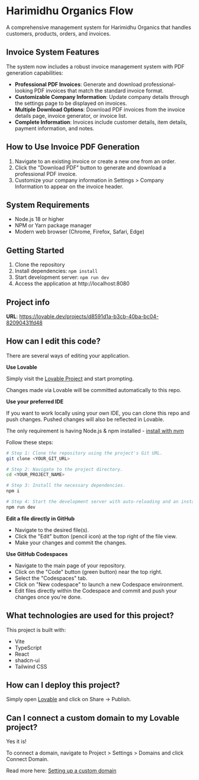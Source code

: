 # Harimidhu Organics Flow

A comprehensive management system for Harimidhu Organics that handles customers, products, orders, and invoices.

## Invoice System Features

The system now includes a robust invoice management system with PDF generation capabilities:

- **Professional PDF Invoices**: Generate and download professional-looking PDF invoices that match the standard invoice format.
- **Customizable Company Information**: Update company details through the settings page to be displayed on invoices.
- **Multiple Download Options**: Download PDF invoices from the invoice details page, invoice generator, or invoice list.
- **Complete Information**: Invoices include customer details, item details, payment information, and notes.

## How to Use Invoice PDF Generation

1. Navigate to an existing invoice or create a new one from an order.
2. Click the "Download PDF" button to generate and download a professional PDF invoice.
3. Customize your company information in Settings > Company Information to appear on the invoice header.

## System Requirements

- Node.js 18 or higher
- NPM or Yarn package manager
- Modern web browser (Chrome, Firefox, Safari, Edge)

## Getting Started

1. Clone the repository
2. Install dependencies: `npm install`
3. Start development server: `npm run dev`
4. Access the application at http://localhost:8080

## Project info

**URL**: https://lovable.dev/projects/d8591d1a-b3cb-40ba-bc04-82090431fd48

## How can I edit this code?

There are several ways of editing your application.

**Use Lovable**

Simply visit the [Lovable Project](https://lovable.dev/projects/d8591d1a-b3cb-40ba-bc04-82090431fd48) and start prompting.

Changes made via Lovable will be committed automatically to this repo.

**Use your preferred IDE**

If you want to work locally using your own IDE, you can clone this repo and push changes. Pushed changes will also be reflected in Lovable.

The only requirement is having Node.js & npm installed - [install with nvm](https://github.com/nvm-sh/nvm#installing-and-updating)

Follow these steps:

```sh
# Step 1: Clone the repository using the project's Git URL.
git clone <YOUR_GIT_URL>

# Step 2: Navigate to the project directory.
cd <YOUR_PROJECT_NAME>

# Step 3: Install the necessary dependencies.
npm i

# Step 4: Start the development server with auto-reloading and an instant preview.
npm run dev
```

**Edit a file directly in GitHub**

- Navigate to the desired file(s).
- Click the "Edit" button (pencil icon) at the top right of the file view.
- Make your changes and commit the changes.

**Use GitHub Codespaces**

- Navigate to the main page of your repository.
- Click on the "Code" button (green button) near the top right.
- Select the "Codespaces" tab.
- Click on "New codespace" to launch a new Codespace environment.
- Edit files directly within the Codespace and commit and push your changes once you're done.

## What technologies are used for this project?

This project is built with:

- Vite
- TypeScript
- React
- shadcn-ui
- Tailwind CSS

## How can I deploy this project?

Simply open [Lovable](https://lovable.dev/projects/d8591d1a-b3cb-40ba-bc04-82090431fd48) and click on Share -> Publish.

## Can I connect a custom domain to my Lovable project?

Yes it is!

To connect a domain, navigate to Project > Settings > Domains and click Connect Domain.

Read more here: [Setting up a custom domain](https://docs.lovable.dev/tips-tricks/custom-domain#step-by-step-guide)

